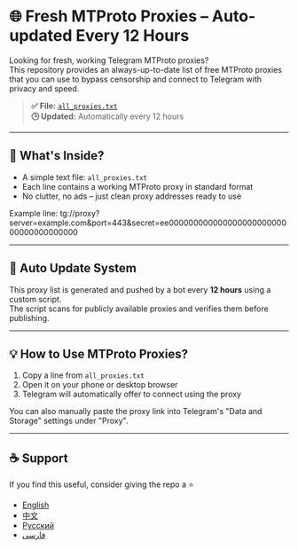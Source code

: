 # 🌐 Fresh MTProto Proxies – Auto-updated Every 12 Hours

Looking for fresh, working Telegram MTProto proxies?  
This repository provides an always-up-to-date list of free MTProto proxies that you can use to bypass censorship and connect to Telegram with privacy and speed.

> **✅ File:** [`all_proxies.txt`](https://raw.githubusercontent.com/SoliSpirit/mtproto/master/all_proxies.txt)  
> **🕒 Updated:** Automatically every 12 hours

---

## 📄 What's Inside?

- A simple text file: `all_proxies.txt`
- Each line contains a working MTProto proxy in standard format
- No clutter, no ads – just clean proxy addresses ready to use

Example line:
tg://proxy?server=example.com&port=443&secret=ee00000000000000000000000000000000000000


---

## 🔄 Auto Update System

This proxy list is generated and pushed by a bot every **12 hours** using a custom script.  
The script scans for publicly available proxies and verifies them before publishing.

---

## 💡 How to Use MTProto Proxies?

1. Copy a line from `all_proxies.txt`
2. Open it on your phone or desktop browser
3. Telegram will automatically offer to connect using the proxy

You can also manually paste the proxy link into Telegram's "Data and Storage" settings under "Proxy".

---

## ☕ Support

If you find this useful, consider giving the repo a ⭐️  

- [English](README.md)
- [中文](README_CN.md)
- [Русский](README_RU.md)
- [فارسی](README_FA.md)
